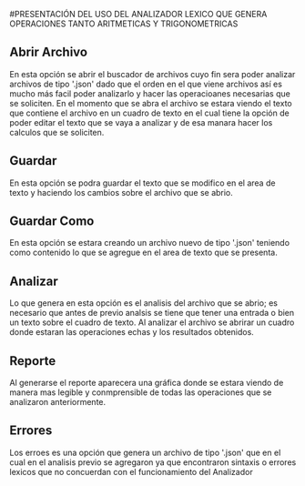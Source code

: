 #PRESENTACIÓN DEL USO DEL ANALIZADOR LEXICO QUE GENERA OPERACIONES TANTO ARITMETICAS Y TRIGONOMETRICAS

## Abrir Archivo
En esta opción se abrir el buscador de archivos cuyo fin sera poder analizar archivos de tipo '.json' dado que el orden en el que viene archivos así es mucho más facil poder analizarlo y hacer las operacioanes necesarias que se soliciten. En el momento que se abra el archivo se estara viendo el texto que contiene el archivo en un cuadro de texto en el cual tiene la opción de poder editar el texto que se vaya a analizar y de esa manara hacer los calculos que se soliciten.

## Guardar
En esta opción se podra guardar el texto que se modifico en el area de texto y haciendo los cambios sobre el archivo que se abrio.

## Guardar Como
En esta opción se estara creando un archivo nuevo de tipo '.json' teniendo como contenido lo que se agregue en el area de texto que se presenta.

## Analizar
Lo que genera en esta opción es el analisis del archivo que se abrio; es necesario que antes de previo analsis se tiene que tener una entrada o bien un texto sobre el cuadro de texto. Al analizar el archivo se abrirar un cuadro donde estaran las operaciones echas y los resultados obtenidos.

## Reporte 
Al generarse el reporte aparecera una gráfica donde se estara viendo de manera mas legible y conmprensible de todas las operaciones que se analizaron anteriormente. 

## Errores
Los erroes es una opción que genera un archivo de tipo '.json' que en el cual en el analisis previo se agregaron ya que encontraron sintaxis o errores lexicos que no concuerdan con el funcionamiento del Analizador
